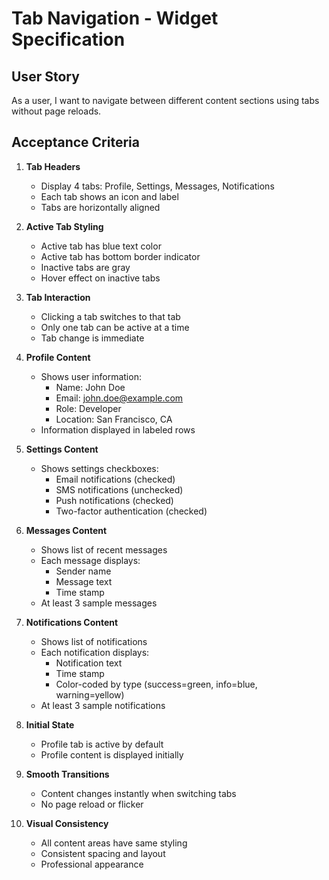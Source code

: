# Tab Navigation - Widget Specification

## User Story

As a user, I want to navigate between different content sections using tabs without page reloads.

## Acceptance Criteria

1. **Tab Headers**
   - Display 4 tabs: Profile, Settings, Messages, Notifications
   - Each tab shows an icon and label
   - Tabs are horizontally aligned

2. **Active Tab Styling**
   - Active tab has blue text color
   - Active tab has bottom border indicator
   - Inactive tabs are gray
   - Hover effect on inactive tabs

3. **Tab Interaction**
   - Clicking a tab switches to that tab
   - Only one tab can be active at a time
   - Tab change is immediate

4. **Profile Content**
   - Shows user information:
     - Name: John Doe
     - Email: john.doe@example.com
     - Role: Developer
     - Location: San Francisco, CA
   - Information displayed in labeled rows

5. **Settings Content**
   - Shows settings checkboxes:
     - Email notifications (checked)
     - SMS notifications (unchecked)
     - Push notifications (checked)
     - Two-factor authentication (checked)

6. **Messages Content**
   - Shows list of recent messages
   - Each message displays:
     - Sender name
     - Message text
     - Time stamp
   - At least 3 sample messages

7. **Notifications Content**
   - Shows list of notifications
   - Each notification displays:
     - Notification text
     - Time stamp
     - Color-coded by type (success=green, info=blue, warning=yellow)
   - At least 3 sample notifications

8. **Initial State**
   - Profile tab is active by default
   - Profile content is displayed initially

9. **Smooth Transitions**
   - Content changes instantly when switching tabs
   - No page reload or flicker

10. **Visual Consistency**
    - All content areas have same styling
    - Consistent spacing and layout
    - Professional appearance
